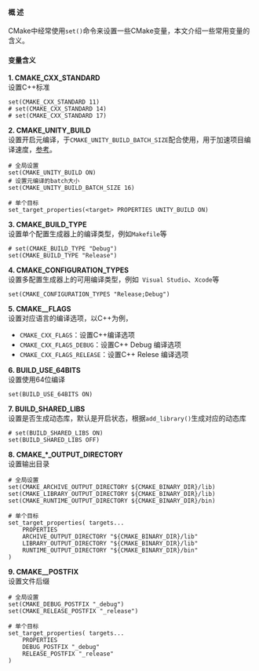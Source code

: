 #### 概 述
CMake中经常使用`set()`命令来设置一些CMake变量，本文介绍一些常用变量的含义。

#### 变量含义
**1. CMAKE_CXX_STANDARD**  
设置C++标准
```
set(CMAKE_CXX_STANDARD 11)
# set(CMAKE_CXX_STANDARD 14)
# set(CMAKE_CXX_STANDARD 17)
```

**2. CMAKE_UNITY_BUILD**  
设置开启元编译，于`CMAKE_UNITY_BUILD_BATCH_SIZE`配合使用，用于加速项目编译速度，[参考](https://onqtam.com/programming/2019-12-20-pch-unity-cmake-3-16/)。
```
# 全局设置
set(CMAKE_UNITY_BUILD ON)
# 设置元编译的batch大小
set(CMAKE_UNITY_BUILD_BATCH_SIZE 16) 

# 单个目标
set_target_properties(<target> PROPERTIES UNITY_BUILD ON)
```

**3. CMAKE_BUILD_TYPE**  
设置单个配置生成器上的编译类型，例如`Makefile`等
```
# set(CMAKE_BUILD_TYPE "Debug")
set(CMAKE_BUILD_TYPE "Release")
```

**4. CMAKE_CONFIGURATION_TYPES**  
设置多配置生成器上的可用编译类型，例如` Visual Studio`、`Xcode`等
```
set(CMAKE_CONFIGURATION_TYPES "Release;Debug")
```

**5. CMAKE_<LANG>_FLAGS**  
设置对应语言的编译选项，以C++为例，
- `CMAKE_CXX_FLAGS`：设置C++编译选项
- `CMAKE_CXX_FLAGS_DEBUG`：设置C++ Debug 编译选项
- `CMAKE_CXX_FLAGS_RELEASE`：设置C++ Relese 编译选项

**6. BUILD_USE_64BITS**  
设置使用64位编译
```
set(BUILD_USE_64BITS ON)
```

**7. BUILD_SHARED_LIBS**  
设置是否生成动态库，默认是开启状态，根据`add_library()`生成对应的动态库
```
# set(BUILD_SHARED_LIBS ON)
set(BUILD_SHARED_LIBS OFF)
```

**8. CMAKE_\*_OUTPUT_DIRECTORY**  
设置输出目录
```
# 全局设置
set(CMAKE_ARCHIVE_OUTPUT_DIRECTORY ${CMAKE_BINARY_DIR}/lib)
set(CMAKE_LIBRARY_OUTPUT_DIRECTORY ${CMAKE_BINARY_DIR}/lib)
set(CMAKE_RUNTIME_OUTPUT_DIRECTORY ${CMAKE_BINARY_DIR}/bin)

# 单个目标
set_target_properties( targets...
    PROPERTIES
    ARCHIVE_OUTPUT_DIRECTORY "${CMAKE_BINARY_DIR}/lib"
    LIBRARY_OUTPUT_DIRECTORY "${CMAKE_BINARY_DIR}/lib"
    RUNTIME_OUTPUT_DIRECTORY "${CMAKE_BINARY_DIR}/bin"
)
```

**9. CMAKE_<CONFIG>_POSTFIX**  
设置文件后缀
```
# 全局设置
set(CMAKE_DEBUG_POSTFIX "_debug")
set(CMAKE_RELEASE_POSTFIX "_release")

# 单个目标
set_target_properties( targets...
    PROPERTIES
    DEBUG_POSTFIX "_debug"
    RELEASE_POSTFIX "_release"
)
```
